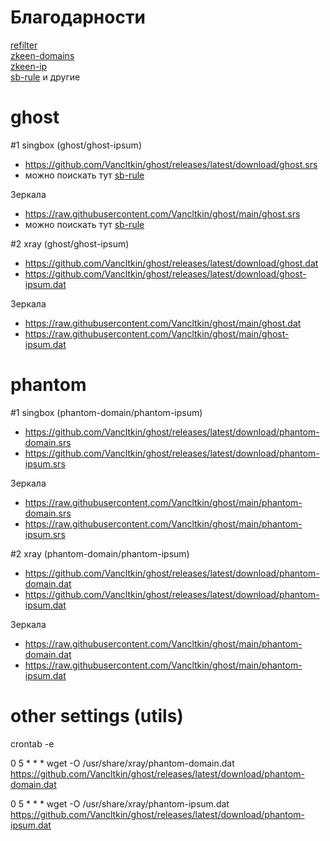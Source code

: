 # Благодарности

[refilter](https://github.com/1andrevich/Re-filter-lists?tab=readme-ov-file)  
[zkeen-domains](https://github.com/jameszeroX/zkeen-domains)  
[zkeen-ip](https://github.com/jameszeroX/zkeen-ip)  
[sb-rule](https://github.com/legiz-ru/sb-rule-sets)
 и другие

# ghost

#1 singbox (ghost/ghost-ipsum)

- https://github.com/Vancltkin/ghost/releases/latest/download/ghost.srs
- можно поискать тут [sb-rule](https://github.com/legiz-ru/sb-rule-sets)

Зеркала 
  
- https://raw.githubusercontent.com/Vancltkin/ghost/main/ghost.srs
- можно поискать тут [sb-rule](https://github.com/legiz-ru/sb-rule-sets)




#2 xray (ghost/ghost-ipsum)

- https://github.com/Vancltkin/ghost/releases/latest/download/ghost.dat
- https://github.com/Vancltkin/ghost/releases/latest/download/ghost-ipsum.dat

Зеркала 
  
- https://raw.githubusercontent.com/Vancltkin/ghost/main/ghost.dat
- https://raw.githubusercontent.com/Vancltkin/ghost/main/ghost-ipsum.dat



# phantom 

#1 singbox (phantom-domain/phantom-ipsum)

- https://github.com/Vancltkin/ghost/releases/latest/download/phantom-domain.srs
- https://github.com/Vancltkin/ghost/releases/latest/download/phantom-ipsum.srs

Зеркала 

- https://raw.githubusercontent.com/Vancltkin/ghost/main/phantom-domain.srs
- https://raw.githubusercontent.com/Vancltkin/ghost/main/phantom-ipsum.srs




#2 xray (phantom-domain/phantom-ipsum)

- https://github.com/Vancltkin/ghost/releases/latest/download/phantom-domain.dat
- https://github.com/Vancltkin/ghost/releases/latest/download/phantom-ipsum.dat

Зеркала 

- https://raw.githubusercontent.com/Vancltkin/ghost/main/phantom-domain.dat
- https://raw.githubusercontent.com/Vancltkin/ghost/main/phantom-ipsum.dat








# other settings (utils)

crontab -e

0 5 * * * wget -O /usr/share/xray/phantom-domain.dat https://github.com/Vancltkin/ghost/releases/latest/download/phantom-domain.dat

0 5 * * * wget -O /usr/share/xray/phantom-ipsum.dat https://github.com/Vancltkin/ghost/releases/latest/download/phantom-ipsum.dat



